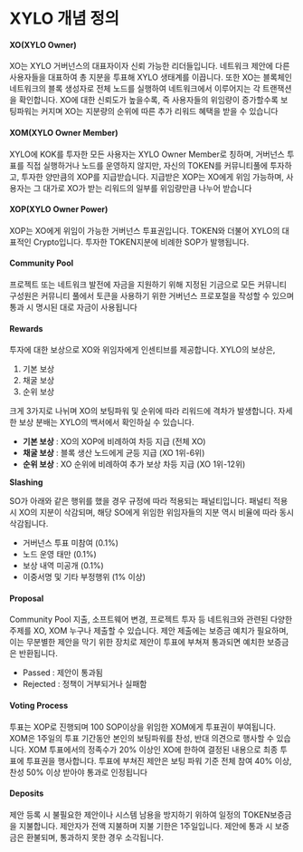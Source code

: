 # XYLO 개념 정의

#### XO(XYLO Owner)&#x20;

XO는 XYLO 거버넌스의 대표자이자 신뢰 가능한 리더들입니다. 네트워크 제안에 다른 사용자들을 대표하여 총 지분을 투표해 XYLO 생태계를 이끕니다. 또한 XO는 블록체인 네트워크의 블록 생성자로 전체 노드를 실행하여 네트워크에서 이루어지는 각 트랜잭션을 확인합니다. XO에 대한 신뢰도가 높을수록, 즉 사용자들의 위임량이 증가할수록 보팅파워는 커지며 XO는 지분량의 순위에 따른 추가 리워드 혜택을 받을 수 있습니다

#### XOM(XYLO Owner Member)&#x20;

XYLO에 KOK를 투자한 모든 사용자는 XYLO Owner Member로 칭하며, 거버넌스 투표를 직접 실행하거나 노드를 운영하지 않지만, 자신의 TOKEN를 커뮤니티풀에 투자하고, 투자한 양만큼의 XOP를 지급받습니다. 지급받은 XOP는 XO에게 위임 가능하며, 사용자는 그 대가로 XO가 받는 리워드의 일부를 위임량만큼 나누어 받습니다

#### XOP(XYLO Owner Power)&#x20;

XOP는 XO에게 위임이 가능한 거버넌스 투표권입니다. TOKEN와 더불어 XYLO의 대표적인 Crypto입니다. 투자한 TOKEN지분에 비례한 SOP가 발행됩니다.

#### Community Pool&#x20;

프로젝트 또는 네트워크 발전에 자금을 지원하기 위해 지정된 기금으로 모든 커뮤니티 구성원은 커뮤니티 풀에서 토큰을 사용하기 위한 거버넌스 프로포절을 작성할 수 있으며 통과 시 명시된 대로 자금이 사용됩니다

#### Rewards&#x20;

투자에 대한 보상으로 XO와 위임자에게 인센티브를 제공합니다. XYLO의 보상은,

1. 기본 보상
2. 채굴 보상
3. 순위 보상&#x20;

크게 3가지로 나뉘며 XO의 보팅파워 및 순위에 따라 리워드에 격차가 발생합니다. 자세한 보상 분배는 XYLO의 백서에서 확인하실 수 있습니다.

* **기본 보상** : XO의 XOP에 비례하여 차등 지급 (전체 XO)
* **채굴 보상** : 블록 생산 노드에게 균등 지급 (XO 1위-6위)
* **순위 보상** : XO 순위에 비례하여 추가 보상 차등 지급 (XO 1위-12위)

**Slashing**&#x20;

SO가 아래와 같은 행위를 했을 경우 규정에 따라 적용되는 패널티입니다. 패널티 적용시 XO의 지분이 삭감되며, 해당 SO에게 위임한 위임자들의 지분 역시 비율에 따라 동시 삭감됩니다.&#x20;

* 거버넌스 투표 미참여 (0.1%)&#x20;
* 노드 운영 태만 (0.1%)&#x20;
* 보상 내역 미공개 (0.1%)&#x20;
* 이중서명 및 기타 부정행위 (1% 이상)

#### Proposal&#x20;

Community Pool 지출, 소프트웨어 변경, 프로젝트 투자 등 네트워크와 관련된 다양한 주제를 XO, XOM 누구나 제출할 수 있습니다. 제안 제출에는 보증금 예치가 필요하며, 이는 무분별한 제안을 막기 위한 장치로 제안이 투표에 부쳐져 통과되면 예치한 보증금은 반환됩니다.

* Passed : 제안이 통과됨
* Rejected : 정책이 거부되거나 실패함

#### Voting Process&#x20;

투표는 XOP로 진행되며 100 SOP이상을 위임한 XOM에게 투표권이 부여됩니다. XOM은 1주일의 투표 기간동안 본인의 보팅파워를 찬성, 반대 의견으로 행사할 수 있습니다. XOM 투표에서의 정족수가 20% 이상인 XO에 한하여 결정된 내용으로 최종 투표에 투표권을 행사합니다. 투표에 부쳐진 제안은 보팅 파워 기준 전체 참여 40% 이상, 찬성 50% 이상 받아야 통과로 인정됩니다

#### Deposits&#x20;

제안 등록 시 불필요한 제안이나 시스템 남용을 방지하기 위하여 일정의 TOKEN보증금을 지불합니다. 제안자가 전액 지불하며 지불 기한은 1주일입니다. 제안에 통과 시 보증금은 환불되며, 통과하지 못한 경우 소각됩니다.
